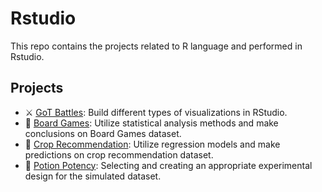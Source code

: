 # Rstudio

This repo contains the projects related to R language and performed in Rstudio.

## Projects

- ⚔ [GoT Battles](https://github.com/zeinhord/rstudio-projects/tree/d1db17a874925699f4c9b4aea6679757369e07f9/game_of_thrones_battles): Build different types of visualizations in RStudio.
- 🎲 [Board Games](https://github.com/zeinhord/rstudio-projects/tree/d1db17a874925699f4c9b4aea6679757369e07f9/board_games): Utilize statistical analysis methods and make conclusions on Board Games dataset.
- 🌾 [Crop Recommendation](https://github.com/zeinhord/rstudio-projects/tree/e0d5be27f1f702f162e0c44201ed6b83f874bc1c/crop_recommendation): Utilize regression models and make predictions on crop recommendation dataset.
- 🍺 [Potion Potency](https://github.com/zeinhord/rstudio-projects/tree/e0d5be27f1f702f162e0c44201ed6b83f874bc1c/potion_potency): Selecting and creating an appropriate experimental design for the simulated dataset.
